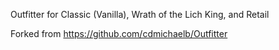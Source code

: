 Outfitter for Classic (Vanilla), Wrath of the Lich King, and Retail

Forked from https://github.com/cdmichaelb/Outfitter
